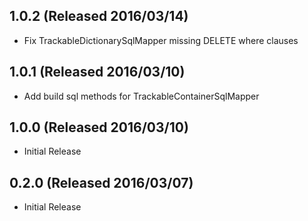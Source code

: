 ## 1.0.2 (Released 2016/03/14)

* Fix TrackableDictionarySqlMapper missing DELETE where clauses

## 1.0.1 (Released 2016/03/10)

* Add build sql methods for TrackableContainerSqlMapper

## 1.0.0 (Released 2016/03/10)

* Initial Release

## 0.2.0 (Released 2016/03/07)

* Initial Release
